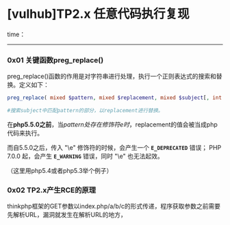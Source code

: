 # [vulhub]TP2.x 任意代码执行复现

time：

---

### 0x01 关键函数preg_replace()

preg_replace()函数的作用是对字符串进行处理，执行一个正则表达式的搜索和替换。定义如下：

```php
preg_replace( mixed $pattern, mixed $replacement, mixed $subject[, int $limit = -1[, int &$count]] ) : mixed
    
#搜索subject中匹配pattern的部分，以replacement进行替换。
```

在**php5.5.0之前**，当$pattern处存在修饰符 e 时，$replacement的值会被当成php代码来执行。

而自5.5.0之后，传入 "\e" 修饰符的时候，会产生一个    **`E_DEPRECATED`** 错误； PHP 7.0.0 起，会产生    **`E_WARNING`** 错误，同时  "\e" 也无法起效。 

（这里用php5.4或者php5.3举个例子）

### 0x02 TP2.x产生RCE的原理

thinkphp框架的GET参数以index.php/a/b/c的形式传递，程序获取参数之前需要先解析URL，漏洞就发生在解析URL的地方，

